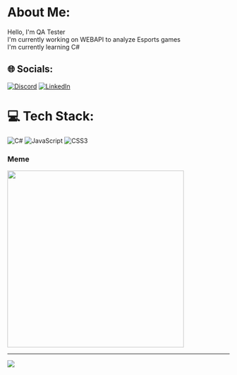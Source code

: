 #  About Me:
Hello, I'm QA Tester<br>I'm currently working on WEBAPI to analyze Esports games<br>I'm currently learning C#<br>


## 🌐 Socials:
[![Discord](https://img.shields.io/badge/Discord-%237289DA.svg?logo=discord&logoColor=white)](https://discord.gg/pjay320) [![LinkedIn](https://img.shields.io/badge/LinkedIn-%230077B5.svg?logo=linkedin&logoColor=white)](www.linkedin.com/in/paweł-szafrański-qa) 

# 💻 Tech Stack:
![C#](https://img.shields.io/badge/c%23-%23239120.svg?style=for-the-badge&logo=csharp&logoColor=white) ![JavaScript](https://img.shields.io/badge/javascript-%23323330.svg?style=for-the-badge&logo=javascript&logoColor=%23F7DF1E) ![CSS3](https://img.shields.io/badge/css3-%231572B6.svg?style=for-the-badge&logo=css3&logoColor=white)


###  Meme
<img src='https://memer-new.vercel.app/' style="height: 400px;"/>

---
[![](https://visitcount.itsvg.in/api?id=PJay320&icon=0&color=0)](https://visitcount.itsvg.in)

<!-- Proudly created with GPRM ( https://gprm.itsvg.in ) -->

